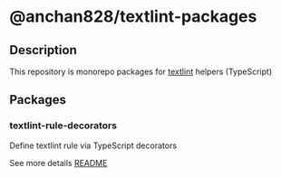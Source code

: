 # @anchan828/textlint-packages

## Description

This repository is monorepo packages for [textlint](https://textlint.github.io/) helpers (TypeScript)

## Packages

### textlint-rule-decorators

Define textlint rule via TypeScript decorators

See more details [README](packages/rule-decorators#readme)
